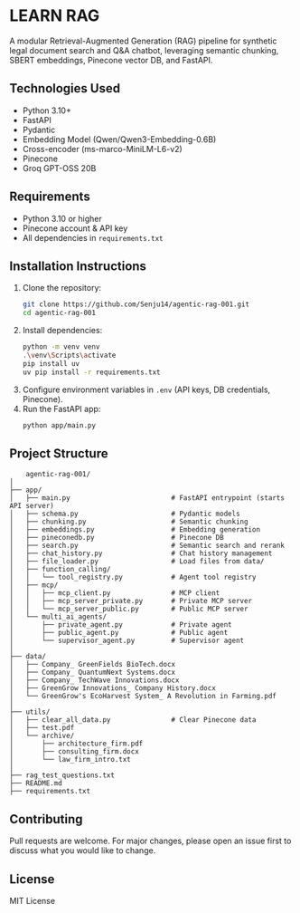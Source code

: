 # LEARN RAG

A modular Retrieval-Augmented Generation (RAG) pipeline for synthetic legal document search and Q&A chatbot, leveraging semantic chunking, SBERT embeddings, Pinecone vector DB, and FastAPI.

## Technologies Used

- Python 3.10+
- FastAPI
- Pydantic
- Embedding Model (Qwen/Qwen3-Embedding-0.6B)
- Cross-encoder (ms-marco-MiniLM-L6-v2)
- Pinecone
- Groq GPT-OSS 20B

## Requirements

- Python 3.10 or higher
- Pinecone account & API key
- All dependencies in `requirements.txt`

## Installation Instructions

1. Clone the repository:
   ```bash
   git clone https://github.com/Senju14/agentic-rag-001.git
   cd agentic-rag-001
   ```
2. Install dependencies:
   ```bash
   python -m venv venv
   .\venv\Scripts\activate
   pip install uv
   uv pip install -r requirements.txt
   ```
3. Configure environment variables in `.env` (API keys, DB credentials, Pinecone).
4. Run the FastAPI app:
   ```bash
   python app/main.py
   ```

## Project Structure

```
	agentic-rag-001/
│
├── app/
│   ├── main.py                 		# FastAPI entrypoint (starts API server)
│   ├── schema.py               		# Pydantic models
│   ├── chunking.py             		# Semantic chunking
│   ├── embeddings.py           		# Embedding generation
│   ├── pineconedb.py           		# Pinecone DB
│   ├── search.py               		# Semantic search and rerank
│   ├── chat_history.py         		# Chat history management
│   ├── file_loader.py          		# Load files from data/
│   ├── function_calling/
│   │   └── tool_registry.py    		# Agent tool registry
│   ├── mcp/
│   │   ├── mcp_client.py       		# MCP client
│   │   ├── mcp_server_private.py		# Private MCP server
│   │   └── mcp_server_public.py		# Public MCP server
│   └── multi_ai_agents/
│       ├── private_agent.py    		# Private agent
│       ├── public_agent.py     		# Public agent
│       └── supervisor_agent.py 		# Supervisor agent
│
├── data/
│   ├── Company_ GreenFields BioTech.docx
│   ├── Company_ QuantumNext Systems.docx
│   ├── Company_ TechWave Innovations.docx
│   ├── GreenGrow Innovations_ Company History.docx
│   └── GreenGrow's EcoHarvest System_ A Revolution in Farming.pdf
│
├── utils/
│   ├── clear_all_data.py       		# Clear Pinecone data 
│   ├── test.pdf
│   └── archive/
│       ├── architecture_firm.pdf
│       ├── consulting_firm.docx
│       └── law_firm_intro.txt
│
├── rag_test_questions.txt
├── README.md
├── requirements.txt
```

## Contributing

Pull requests are welcome. For major changes, please open an issue first to discuss what you would like to change.

## License

MIT License
